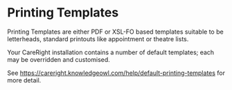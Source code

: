 # Printing Templates

Printing Templates are either PDF or XSL-FO based templates suitable to be letterheads, standard printouts like appointment or theatre lists.

Your CareRight installation contains a number of default templates; each may be overridden and customised.

See https://careright.knowledgeowl.com/help/default-printing-templates for more detail.
